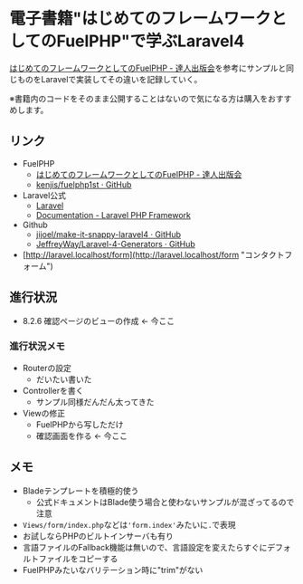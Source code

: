 # 電子書籍"はじめてのフレームワークとしてのFuelPHP"で学ぶLaravel4

[はじめてのフレームワークとしてのFuelPHP - 達人出版会](http://tatsu-zine.com/books/fuelphp1st "はじめてのフレームワークとしてのFuelPHP - 達人出版会")を参考にサンプルと同じものをLaravelで実装してその違いを記録していく。

※書籍内のコードをそのまま公開することはないので気になる方は購入をおすすめします。

## リンク

* FuelPHP
	* [はじめてのフレームワークとしてのFuelPHP - 達人出版会](http://tatsu-zine.com/books/fuelphp1st "はじめてのフレームワークとしてのFuelPHP - 達人出版会")
	* [kenjis/fuelphp1st · GitHub](https://github.com/kenjis/fuelphp1st "kenjis/fuelphp1st · GitHub")
* Laravel公式
	* [Laravel](http://laravel.com/ "Laravel")
	* [Documentation - Laravel PHP Framework](http://laravel.com/docs "Documentation - Laravel PHP Framework")
* Github
	* [jijoel/make-it-snappy-laravel4 · GitHub](https://github.com/jijoel/make-it-snappy-laravel4 "jijoel/make-it-snappy-laravel4 · GitHub")
	* [JeffreyWay/Laravel-4-Generators · GitHub](https://github.com/JeffreyWay/Laravel-4-Generators "JeffreyWay/Laravel-4-Generators · GitHub")
* [http://laravel.localhost/form](http://laravel.localhost/form "コンタクトフォーム")

## 進行状況

* 8.2.6 確認ページのビューの作成 <- 今ここ

### 進行状況メモ

* Routerの設定
	* だいたい書いた
* Controllerを書く
	* サンプル同様だんだん太ってきた
* Viewの修正
	* FuelPHPから写しただけ
	* 確認画面を作る <- 今ここ
	
## メモ
* Bladeテンプレートを積極的使う
	* 公式ドキュメントはBlade使う場合と使わないサンプルが混ざってるので注意
* `Views/form/index.php`などは`'form.index'`みたいに`.`で表現
* お試しならPHPのビルトインサーバも有り
* 言語ファイルのFallback機能は無いので、言語設定を変えたらすぐにデフォルトファイルをコピーする
* FuelPHPみたいなバリテーション時に"trim"がない
